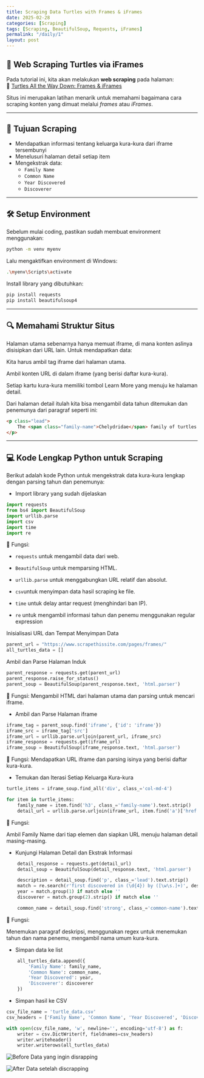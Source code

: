 ```yaml
---
title: Scraping Data Turtles with Frames & iFrames
date: 2025-02-28
categories: [Scraping]
tags: [Scraping, BeautifulSoup, Requests, iFrames]
permalink: "/daily/1"
layout: post
---
```


## 🐢 Web Scraping Turtles via iFrames

Pada tutorial ini, kita akan melakukan **web scraping** pada halaman:  
🔗 [Turtles All the Way Down: Frames & iFrames](https://www.scrapethissite.com/pages/frames/)

Situs ini merupakan latihan menarik untuk memahami bagaimana cara scraping konten yang dimuat melalui *frames* atau *iFrames*.

---

## 🎯 Tujuan Scraping

- Mendapatkan informasi tentang keluarga kura-kura dari iframe tersembunyi
- Menelusuri halaman detail setiap item
- Mengekstrak data:
  - `Family Name`
  - `Common Name`
  - `Year Discovered`
  - `Discoverer`

---

## 🛠️ Setup Environment

Sebelum mulai coding, pastikan sudah membuat environment menggunakan:

```bash
python -m venv myenv
```

Lalu mengaktifkan environment di Windows:
```bash
.\myenv\Scripts\activate
```
Install library yang dibutuhkan:
```bash
pip install requests
pip install beautifulsoup4
```


---

## 🔍 Memahami Struktur Situs
Halaman utama sebenarnya hanya memuat iframe, di mana konten aslinya disisipkan dari URL lain. Untuk mendapatkan data:

Kita harus ambil tag iframe dari halaman utama.

Ambil konten URL di dalam iframe (yang berisi daftar kura-kura).

Setiap kartu kura-kura memiliki tombol Learn More yang menuju ke halaman detail.

Dari halaman detail itulah kita bisa mengambil data tahun ditemukan dan penemunya dari paragraf seperti ini:
```html
<p class="lead">
    The <span class="family-name">Chelydridae</span> family of turtles — more commonly known as "<strong class="common-name">Snapping turtles</strong>" — were first discovered in 1831 by Gray.
</p>
```

---

## 💻 Kode Lengkap Python untuk Scraping
Berikut adalah kode Python untuk mengekstrak data kura-kura lengkap dengan parsing tahun dan penemunya:

- Import library yang sudah dijelaskan
```python
import requests
from bs4 import BeautifulSoup
import urllib.parse
import csv
import time
import re
```

📌 Fungsi:

- `requests` untuk mengambil data dari web.

- `BeautifulSoup` untuk memparsing HTML.

- `urllib.parse` untuk menggabungkan URL relatif dan absolut.

- `csv`untuk menyimpan data hasil scraping ke file.

- `time` untuk delay antar request (menghindari ban IP).

- `re` untuk mengambil informasi tahun dan penemu menggunakan regular expression

Inisialisasi URL dan Tempat Menyimpan Data
```python
parent_url = "https://www.scrapethissite.com/pages/frames/"
all_turtles_data = []
```

 Ambil dan Parse Halaman Induk
```python
parent_response = requests.get(parent_url)
parent_response.raise_for_status()
parent_soup = BeautifulSoup(parent_response.text, 'html.parser')
```
📌 Fungsi:
Mengambil HTML dari halaman utama dan parsing untuk mencari iframe.

- Ambil dan Parse Halaman iframe
```python
iframe_tag = parent_soup.find('iframe', {'id': 'iframe'})
iframe_src = iframe_tag['src']
iframe_url = urllib.parse.urljoin(parent_url, iframe_src)
iframe_response = requests.get(iframe_url)
iframe_soup = BeautifulSoup(iframe_response.text, 'html.parser')
```
📌 Fungsi:
Mendapatkan URL iframe dan parsing isinya yang berisi daftar kura-kura.

-  Temukan dan Iterasi Setiap Keluarga Kura-kura
```python
turtle_items = iframe_soup.find_all('div', class_='col-md-4')

for item in turtle_items:
    family_name = item.find('h3', class_='family-name').text.strip()
    detail_url = urllib.parse.urljoin(iframe_url, item.find('a')['href'])
```

📌 Fungsi:

Ambil Family Name dari tiap elemen dan siapkan URL menuju halaman detail masing-masing.

- Kunjungi Halaman Detail dan Ekstrak Informasi
```python
    detail_response = requests.get(detail_url)
    detail_soup = BeautifulSoup(detail_response.text, 'html.parser')

    description = detail_soup.find('p', class_='lead').text.strip()
    match = re.search(r'first discovered in (\d{4}) by ([\w\s.]+)', description)
    year = match.group(1) if match else ''
    discoverer = match.group(2).strip() if match else ''

    common_name = detail_soup.find('strong', class_='common-name').text.strip()
```

📌 Fungsi:

Menemukan paragraf deskripsi, menggunakan regex untuk menemukan tahun dan nama penemu, mengambil nama umum kura-kura.

- Simpan data ke list
```python
    all_turtles_data.append({
        'Family Name': family_name,
        'Common Name': common_name,
        'Year Discovered': year,
        'Discoverer': discoverer
    })
```

- Simpan hasil ke CSV
```python
csv_file_name = 'turtle_data.csv'
csv_headers = ['Family Name', 'Common Name', 'Year Discovered', 'Discoverer']

with open(csv_file_name, 'w', newline='', encoding='utf-8') as f:
    writer = csv.DictWriter(f, fieldnames=csv_headers)
    writer.writeheader()
    writer.writerows(all_turtles_data)
```

![Before](/assets/lib/images/Screenshot%202025-06-26%20172238.png)
Data yang ingin disrapping



![After](/assets/lib/images/Screenshot%202025-06-26%20172446.png)
Data setelah discrapping